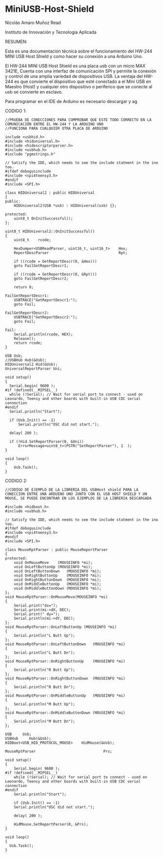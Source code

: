 # MiniUSB-Host-Shield

Nicolás Amaro Muñoz Read

Instituto de Innovación y Tecnologia Aplicada

RESUMEN:

Esta es una documentación técnica sobre el funcionamiento del HW-244 MINI USB Host Shield y como hacer su conexión a una Arduino Uno.

El HW-244 MINI USB Host Shield es una placa usb con un micro MAX 3421E, Cuenta con una interfaz de comunicación SPI y permite la conexión y control de una amplia variedad de dispositivos USB. La ventaja del HW-244 es que convierte el dispositivo que esté conectado a el Mini USB en Maestro (Host) y cualquier otro dispositivo o periferico que se conecte al usb se convierte en esclavo. 

Para programar en el IDE de Arduino es necesario descargar y ag

CODIGO 1: 

    //PRUEBA DE CONECCIONES PARA COMPROBAR QUE ESTÉ TODO CORRECTO EN LA COMUNICACIÓN ENTRE EL HW-244 Y LA ARDUINO UNO
    //FUNCIONA PARA CUALQUIER OTRA PLACA DE ARDUINO
 
	include <usbhid.h>
	#include <hiduniversal.h>
	#include <hidescriptorparser.h>
	#include <usbhub.h>
	#include "pgmstrings.h"

	// Satisfy the IDE, which needs to see the include statment in the ino too.
	#ifdef dobogusinclude
	#include <spi4teensy3.h>
	#endif
	#include <SPI.h>

	class HIDUniversal2 : public HIDUniversal
	{
	public:
	    HIDUniversal2(USB *usb) : HIDUniversal(usb) {};

	protected:
	    uint8_t OnInitSuccessful();
	};

	uint8_t HIDUniversal2::OnInitSuccessful()
	{
	    uint8_t    rcode;

	    HexDumper<USBReadParser, uint16_t, uint16_t>    Hex;
	    ReportDescParser                                Rpt;

	    if ((rcode = GetReportDescr(0, &Hex)))
		goto FailGetReportDescr1;

	    if ((rcode = GetReportDescr(0, &Rpt)))
		goto FailGetReportDescr2;

	    return 0;

	FailGetReportDescr1:
	    USBTRACE("GetReportDescr1:");
	    goto Fail;

	FailGetReportDescr2:
	    USBTRACE("GetReportDescr2:");
	    goto Fail;

	Fail:
	    Serial.println(rcode, HEX);
	    Release();
	    return rcode;
	}

	USB Usb;
	//USBHub Hub(&Usb);
	HIDUniversal2 Hid(&Usb);
	UniversalReportParser Uni;

	void setup()
	{
	  Serial.begin( 9600 );
	#if !defined(__MIPSEL__)
	  while (!Serial); // Wait for serial port to connect - used on Leonardo, Teensy and other boards with built-in USB CDC serial connection
	#endif
	  Serial.println("Start");

	  if (Usb.Init() == -1)
	      Serial.println("OSC did not start.");

	  delay( 200 );

	  if (!Hid.SetReportParser(0, &Uni))
	      ErrorMessage<uint8_t>(PSTR("SetReportParser"), 1  );
	}

	void loop()
	{
	    Usb.Task();
	}




CODIGO 2: 

    //CODIGO DE EJEMPLO DE LA LIBRERIA DEL USBHost shield PARA LA CONECCION ENTRE UNA ARDUINO UNO JUNTO CON EL USB HOST SHIELD Y UN MOUSE, SE PUEDE ENCONTRAR EN LOS EJEMPLOS DE LA LIBRERIA DESCARGADA

	#include <hidboot.h>
	#include <usbhub.h>

	// Satisfy the IDE, which needs to see the include statment in the ino too.
	#ifdef dobogusinclude
	#include <spi4teensy3.h>
	#endif
	#include <SPI.h>

	class MouseRptParser : public MouseReportParser
	{
	protected:
		void OnMouseMove	(MOUSEINFO *mi);
		void OnLeftButtonUp	(MOUSEINFO *mi);
		void OnLeftButtonDown	(MOUSEINFO *mi);
		void OnRightButtonUp	(MOUSEINFO *mi);
		void OnRightButtonDown	(MOUSEINFO *mi);
		void OnMiddleButtonUp	(MOUSEINFO *mi);
		void OnMiddleButtonDown	(MOUSEINFO *mi);
	};
	void MouseRptParser::OnMouseMove(MOUSEINFO *mi)
	{
	    Serial.print("dx=");
	    Serial.print(mi->dX, DEC);
	    Serial.print(" dy=");
	    Serial.println(mi->dY, DEC);
	};
	void MouseRptParser::OnLeftButtonUp	(MOUSEINFO *mi)
	{
	    Serial.println("L Butt Up");
	};
	void MouseRptParser::OnLeftButtonDown	(MOUSEINFO *mi)
	{
	    Serial.println("L Butt Dn");
	};
	void MouseRptParser::OnRightButtonUp	(MOUSEINFO *mi)
	{
	    Serial.println("R Butt Up");
	};
	void MouseRptParser::OnRightButtonDown	(MOUSEINFO *mi)
	{
	    Serial.println("R Butt Dn");
	};
	void MouseRptParser::OnMiddleButtonUp	(MOUSEINFO *mi)
	{
	    Serial.println("M Butt Up");
	};
	void MouseRptParser::OnMiddleButtonDown	(MOUSEINFO *mi)
	{
	    Serial.println("M Butt Dn");
	};

	USB     Usb;
	USBHub     Hub(&Usb);
	HIDBoot<USB_HID_PROTOCOL_MOUSE>    HidMouse(&Usb);

	MouseRptParser                               Prs;

	void setup()
	{
	    Serial.begin( 9600 );
	#if !defined(__MIPSEL__)
	    while (!Serial); // Wait for serial port to connect - used on Leonardo, Teensy and other boards with built-in USB CDC serial connection
	#endif
	    Serial.println("Start");

	    if (Usb.Init() == -1)
		Serial.println("OSC did not start.");

	    delay( 200 );

	    HidMouse.SetReportParser(0, &Prs);
	}

	void loop()
	{
	  Usb.Task();
	}
